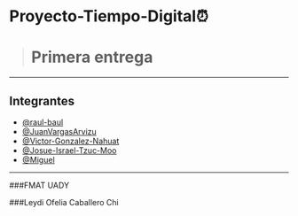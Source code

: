 ﻿# Proyecto-Tiempo-Digital⏰
> # Primera entrega
---
## Integrantes

- [@raul-baul](https://github.com/raul-baul)
- [@JuanVargasArvizu](https://github.com/JuanVargasArvizu)
- [@Victor-Gonzalez-Nahuat](https://github.com/Victor-Gonzalez-Nahuat)
- [@Josue-Israel-Tzuc-Moo](https://github.com/Josue-Israel-Tzuc-Moo)
- [@Miguel]()

---
###FMAT UADY

###Leydi Ofelia Caballero Chi
